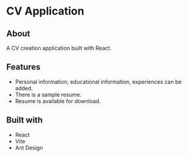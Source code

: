 # CV Application

## About

A CV creation application built with React.

## Features

- Personal information, educational information, experiences can be added.
- There is a sample resume.
- Resume is available for download.

## Built with

- React
- Vite
- Ant Design
